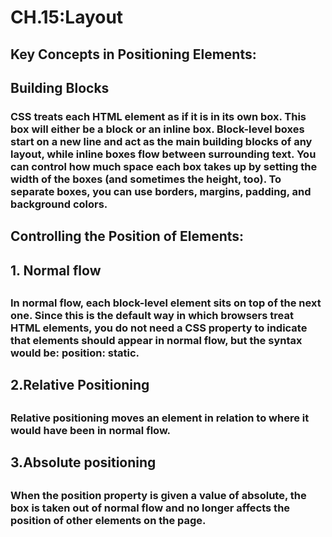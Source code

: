 # CH.15:Layout
## Key Concepts in Positioning Elements:
## Building Blocks
### CSS treats each HTML element as if it is in its own box. This box will either be a block or an inline box. Block-level boxes start on a new line and act as the main building blocks of any layout, while inline boxes flow between surrounding text. You can control how much space each box takes up by setting the width of the boxes (and sometimes the height, too). To separate boxes, you can use borders, margins, padding, and background colors.

## Controlling the Position of Elements:
<h2>1. Normal flow<h2>
 
### In normal flow, each block-level element sits on top of the next one. Since this is the default way in which browsers treat HTML elements, you do not need a CSS property to indicate that elements should appear in normal flow, but the syntax would be: position: static.

<h2>2.Relative Positioning<h2>

### Relative positioning moves an element in relation to where it would have been in normal flow.

<h2>3.Absolute positioning<h2>

### When the position property is given a value of absolute, the box is taken out of normal flow and no longer affects the position of other elements on the page. 